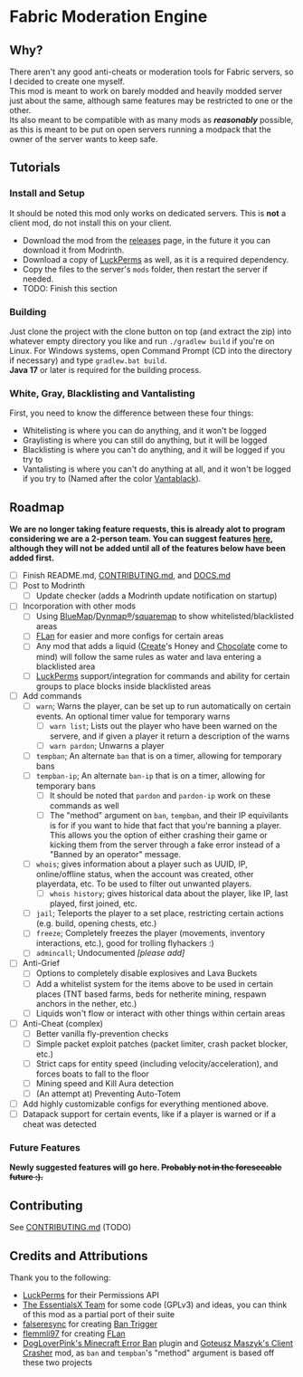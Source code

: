 # Fabric Moderation Engine

## Why?
There aren't any good anti-cheats or moderation tools for Fabric servers, so I decided to create one myself.\
This mod is meant to work on barely modded and heavily modded server just about the same, although same features may be restricted to one or the other.\
Its also meant to be compatible with as many mods as **_reasonably_** possible, as this is meant to be put on open servers running a modpack that the owner of the server wants to keep safe.

## Tutorials

### Install and Setup
It should be noted this mod only works on dedicated servers. This is **not** a client mod, do not install this on your client.
- Download the mod from the [releases](https://github.com/GirlInPurple/fabric-moderation-engine/releases) page, in the future it you can download it from Modrinth.
- Download a copy of [LuckPerms](https://luckperms.net/) as well, as it is a required dependency.
- Copy the files to the server's `mods` folder, then restart the server if needed.
- TODO: Finish this section

### Building
Just clone the project with the clone button on top (and extract the zip) into whatever empty directory you like and run `./gradlew build` if you're on Linux. For Windows systems, open Command Prompt (CD into the directory if necessary) and type `gradlew.bat build`. <br>
**Java 17** or later is required for the building process.

### White, Gray, Blacklisting and Vantalisting

First, you need to know the difference between these four things:

- Whitelisting is where you can do anything, and it won't be logged
- Graylisting is where you can still do anything, but it will be logged  <!-- consider performance factors! -->
- Blacklisting is where you can't do anything, and it will be logged if you try to  <!-- definitely consider factors, someone may spam the log! -->
- Vantalisting is where you can't do anything at all, and it won't be logged if you try to (Named after the color [Vantablack](https://en.wikipedia.org/wiki/Vantablack)).

## Roadmap
**We are no longer taking feature requests, this is already alot to program considering we are a 2-person team. You can suggest features [here](https://github.com/GirlInPurple/fabric-moderation-engine/issues/new?template=feature_request.yml), although they will not be added until all of the features below have been added first.**
- [ ] Finish README.md, [CONTRIBUTING.md](./.github/CONTRIBUTING.md), and [DOCS.md](./DOCS.md)
- [ ] Post to Modrinth  <!-- You can now download the mod [here](https://modrinth.com/mod/fme) -->
  - [ ] Update checker (adds a Modrinth update notification on startup)
- [ ] Incorporation with other mods
  - [ ] Using [BlueMap](https://modrinth.com/plugin/bluemap)/[Dynmap®](https://modrinth.com/plugin/dynmap)/[squaremap](https://modrinth.com/plugin/squaremap) to show whitelisted/blacklisted areas
  - [ ] [FLan](https://modrinth.com/mod/flan) for easier and more configs for certain areas
  - [ ] Any mod that adds a liquid ([Create](https://modrinth.com/mod/create)'s Honey and [Chocolate](https://www.curseforge.com/minecraft/mc-mods/create-confectionery) come to mind) will follow the same rules as water and lava entering a blacklisted area
  - [ ] [LuckPerms](https://luckperms.net/) support/integration for commands and ability for certain groups to place blocks inside blacklisted areas
- [ ] Add commands
  - [ ] `warn`; Warns the player, can be set up to run automatically on certain events. An optional timer value for temporary warns
    - [ ] `warn list`; Lists out the player who have been warned on the servere, and if given a player it return a description of the warns
    - [ ] `warn pardon`; Unwarns a player
  - [ ] `tempban`; An alternate `ban` that is on a timer, allowing for temporary bans
  - [ ] `tempban-ip`; An alternate `ban-ip` that is on a timer, allowing for temporary bans
    - [ ] It should be noted that `pardon` and `pardon-ip` work on these commands as well
    - [ ] The "method" argument on `ban`, `tempban`, and their IP equivilants is for if you want to hide that fact that you're banning a player. This allows you the option of either crashing their game or kicking them from the server through a fake error instead of a "Banned by an operator" message.
  - [ ] `whois`; gives information about a player such as UUID, IP, online/offline status, when the account was created, other playerdata, etc. To be used to filter out unwanted players.
    - [ ] `whois history`; gives historical data about the player, like IP, last played, first joined, etc.
  - [ ] `jail`; Teleports the player to a set place, restricting certain actions (e.g. build, opening chests, etc.)
  - [ ] `freeze`; Completely freezes the player (movements, inventory interactions, etc.), good for trolling flyhackers :)
  - [ ] `admincall`; Undocumented *[please add]*
- [ ] Anti-Grief
  - [ ] Options to completely disable explosives and Lava Buckets
  - [ ] Add a whitelist system for the items above to be used in certain places (TNT based farms, beds for netherite mining, respawn anchors in the nether, etc.)
  - [ ] Liquids won't flow or interact with other things within certain areas
- [ ] Anti-Cheat (complex)
  - [ ] Better vanilla fly-prevention checks
  - [ ] Simple packet exploit patches (packet limiter, crash packet blocker, etc.)
  - [ ] Strict caps for entity speed (including velocity/acceleration), and forces boats to fall to the floor
  - [ ] Mining speed and Kill Aura detection
  - [ ] (An attempt at) Preventing Auto-Totem
- [ ] Add highly customizable configs for everything mentioned above.
- [ ] Datapack support for certain events, like if a player is warned or if a cheat was detected

### Future Features
**Newly suggested features will go here. ~~Probably not in the foreseeable future :).~~**

## Contributing

See [CONTRIBUTING.md](/.github/CONTRIBUTING.md) (TODO)

## Credits and Attributions

Thank you to the following:
- [LuckPerms](https://luckperms.net/) for their Permissions API
- [The EssentialsX Team](https://essentialsx.net/) for some code (GPLv3) and ideas, you can think of this mod as a partial port of their suite
- [falseresync](https://modrinth.com/user/falseresync) for creating [Ban Trigger](https://modrinth.com/mod/ban-trigger)
- [flemmli97](https://modrinth.com/user/flemmli97) for creating [FLan](https://modrinth.com/mod/flan)
- [DogLoverPink's Minecraft Error Ban](https://github.com/DogLoverPink/Minecraft-Error-Ban) plugin and [Goteusz Maszyk's Client Crasher](https://github.com/goteusz-maszyk/ClientCrasher-Fabric) mod, as `ban` and `tempban`'s "method" argument is based off these two projects

